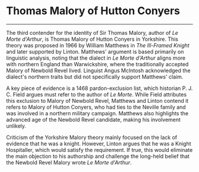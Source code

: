 # Thomas Malory of Hutton Conyers 
--- 
The third contender for the identity of Sir Thomas Malory, author of _Le Morte d'Arthur_, is Thomas Malory of Hutton Conyers in Yorkshire. This theory was proposed in 1966 by William Matthews in _The Ill-Framed Knight_ and later supported by Linton. Matthews' argument is based primarily on linguistic analysis, noting that the dialect in _Le Morte d'Arthur_ aligns more with northern England than Warwickshire, where the traditionally accepted Malory of Newbold Revel lived. Linguist Angus McIntosh acknowledged the dialect's northern traits but did not specifically support Matthews' claim.

A key piece of evidence is a 1468 pardon-exclusion list, which historian P. J. C. Field argues must refer to the author of _Le Morte_. While Field attributes this exclusion to Malory of Newbold Revel, Matthews and Linton contend it refers to Malory of Hutton Conyers, who had ties to the Neville family and was involved in a northern military campaign. Matthews also highlights the advanced age of the Newbold Revel candidate, making his involvement unlikely.

Criticism of the Yorkshire Malory theory mainly focused on the lack of evidence that he was a knight. However, Linton argues that he was a Knight Hospitaller, which would satisfy the requirement. If true, this would eliminate the main objection to his authorship and challenge the long-held belief that the Newbold Revel Malory wrote _Le Morte d'Arthur_.



